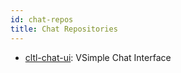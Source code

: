 ```yaml
---
id: chat-repos
title: Chat Repositories
---
```


* [cltl-chat-ui](https://github.com/leolani/cltl-chat-ui): VSimple Chat Interface

    
